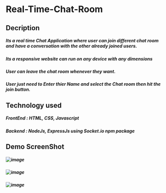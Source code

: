 # Real-Time-Chat-Room
## Decription
##### Its a real time Chat Application where user can join different chat room and have a conversation with the other already joined users.
##### Its a responsive website can run on any device with any dimensions
##### User can leave the chat room whenever they want.
##### User just need to Enter thier Name and select the Chat room then hit the join button.

## Technology used
##### FrontEnd : HTML, CSS, Javascript
##### Backend : NodeJs, ExpressJs using Socket.io npm package

## Demo ScreenShot
##### ![image](https://user-images.githubusercontent.com/102198997/204093369-01a4f26e-ca79-4f89-b614-9286a3a79d9c.png)
##### ![image](https://user-images.githubusercontent.com/102198997/204093386-6a12c2f8-4ac7-4493-b7ea-879950fba121.png)
##### ![image](https://user-images.githubusercontent.com/102198997/204093410-1135d696-f95a-480a-aa0d-11aeb014463c.png)


